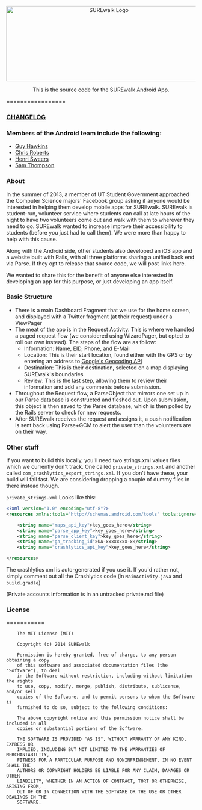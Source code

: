 <p align="center">
  <img src="https://raw.github.com/pandanomic/SUREwalk_android/master/surewalk/src/main/res/drawable/surewalk_logo.png" alt="SUREwalk Logo" height="200" width="530"/>
</p>

<p align="center">
  This is the source code for the SUREwalk Android App.
</p>
=================

### [CHANGELOG](https://github.com/pandanomic/SUREwalk_android/blob/master/CHANGELOG.md)

### Members of the Android team include the following:
* [Guy Hawkins](https://github.com/GHawk1ns)
* [Chris Roberts](https://github.com/NASAgeek)
* [Henri Sweers](http://pandanomic.github.io)
* [Sam Thompson](https://github.com/st028)

### About
In the summer of 2013, a member of UT Student Government approached the Computer Science majors' Facebook group asking if anyone would be interested in helping them develop mobile apps for SUREwalk. SUREwalk is student-run, volunteer service where students can call at late hours of the night to have two volunteers come out and walk with them to wherever they need to go. SUREwalk wanted to increase improve their accessibility to students (before you just had to call them). We were more than happy to help with this cause.

Along with the Android side, other students also developed an iOS app and a website built with Rails, with all three platforms sharing a unified back end via Parse. If they opt to release that source code, we will post links here. 

We wanted to share this for the benefit of anyone else interested in developing an app for this purpose, or just developing an app itself.

### Basic Structure
* There is a main Dashboard Fragment that we use for the home screen, and displayed with a Twitter fragment (at their request) under a ViewPager
* The meat of the app is in the Request Activity. This is where we handled a paged request flow (we considered using WizardPager, but opted to roll our own instead). The steps of the flow are as follow:
  - Information: Name, EID, Phone, and E-Mail
  - Location: This is their start location, found either with the GPS or by entering an address to [Google's Geocoding API](https://developers.google.com/maps/documentation/geocoding/)
  - Destination: This is their destination, selected on a map displaying SUREwalk's boundaries
  - Review: This is the last step, allowing them to review their information and add any comments before submission.
* Throughout the Request flow, a ParseObject that mirrors one set up in our Parse database is constructed and fleshed out. Upon submission, this object is then saved to the Parse database, which is then polled by the Rails server to check for new requests.
* After SUREwalk receives the request and assigns it, a push notification is sent back using Parse+GCM to alert the user than the volunteers are on their way.

### Other stuff
If you want to build this locally, you'll need two strings.xml values files which we currently don't track. One called `private_strings.xml` and another called `com_crashlytics_export_strings.xml`. If you don't have these, your build will fail fast. We are considering dropping a couple of dummy files in there instead though.

`private_strings.xml` Looks like this:

```xml
<?xml version="1.0" encoding="utf-8"?>
<resources xmlns:tools="http://schemas.android.com/tools" tools:ignore="TypographyDashes">

    <string name="maps_api_key">key_goes_here</string>
    <string name="parse_app_key">key_goes_here</string>
    <string name="parse_client_key">key_goes_here</string>
    <string name="ga_tracking_id">UA-xxxxxxxx-x</string>
    <string name="crashlytics_api_key">key_goes_here</string>

</resources>
```

The crashlytics xml is auto-generated if you use it. If you'd rather not, simply comment out all the Crashlytics code (in `MainActivity.java` and `build.gradle`)

(Private accounts information is in an untracked private.md file)

### License
===========

        The MIT License (MIT)

        Copyright (c) 2014 SUREwalk

        Permission is hereby granted, free of charge, to any person obtaining a copy
        of this software and associated documentation files (the "Software"), to deal
        in the Software without restriction, including without limitation the rights
        to use, copy, modify, merge, publish, distribute, sublicense, and/or sell
        copies of the Software, and to permit persons to whom the Software is
        furnished to do so, subject to the following conditions:

        The above copyright notice and this permission notice shall be included in all
        copies or substantial portions of the Software.

        THE SOFTWARE IS PROVIDED "AS IS", WITHOUT WARRANTY OF ANY KIND, EXPRESS OR
        IMPLIED, INCLUDING BUT NOT LIMITED TO THE WARRANTIES OF MERCHANTABILITY,
        FITNESS FOR A PARTICULAR PURPOSE AND NONINFRINGEMENT. IN NO EVENT SHALL THE
        AUTHORS OR COPYRIGHT HOLDERS BE LIABLE FOR ANY CLAIM, DAMAGES OR OTHER
        LIABILITY, WHETHER IN AN ACTION OF CONTRACT, TORT OR OTHERWISE, ARISING FROM,
        OUT OF OR IN CONNECTION WITH THE SOFTWARE OR THE USE OR OTHER DEALINGS IN THE
        SOFTWARE.
